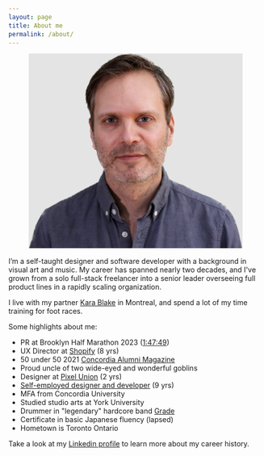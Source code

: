```yaml
---
layout: page
title: About me
permalink: /about/
---
```


<figure class="portrait"><img src="/assets/images/me.png" alt="Photo of me" class="me">
</figure><!-- portrait -->


I’m a self-taught designer and software developer with a background in visual art and music. My career has spanned nearly two decades, and I've grown from a solo full-stack freelancer into a senior leader overseeing full product lines in a rapidly scaling organization.

I live with my partner [Kara Blake](https://philtrefilms.com) in Montreal, and spend a lot of my time training for foot races. 

Some highlights about me:

- PR at Brooklyn Half Marathon 2023 ([1:47:49](https://results.nyrr.org/event/23BKH/result/18064?_gl=1*w46no6*_gcl_au*MTA1ODQ4Nzg1MC4xNjk1Njg0Mzc4))
- UX Director at [Shopify](https://shopify.com) (8 yrs)
- 50 under 50 2021 [Concordia Alumni Magazine](https://www.concordia.ca/cunews/offices/advancement/2021/50-under-50/the-ux-guru.html)
- Proud uncle of two wide-eyed and wonderful goblins
- Designer at [Pixel Union](https://pixelunion.com) (2 yrs)
- [Self-employed designer and developer](https://dustandmold.net) (9 yrs)
- MFA from Concordia University
- Studied studio arts at York University
- Drummer in "legendary" hardcore band [Grade](https://open.spotify.com/album/70mqJft6TTMlKeUJRCDSvs?si=O_H0gOnDR_i3CI7tuKWs9Q)
- Certificate in basic Japanese fluency (lapsed)
- Hometown is Toronto Ontario

Take a look at my [Linkedin profile](https://linkedin.com/in/kevin-finlayson-310ba17b) to learn more about my career history.
